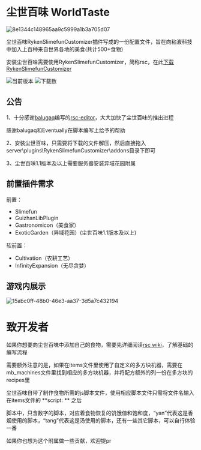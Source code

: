 # 尘世百味 WorldTaste

![8e1344c148965aa9c5999a1b3a705d07](https://github.com/user-attachments/assets/0ada326a-eb54-40b1-855c-0f4160e76cce)

尘世百味RykenSlimefunCustomizer插件写成的一份配置文件，旨在向粘液科技中加入上百种来自世界各地的美食(共计500+食物)

安装尘世百味需要使用RykenSlimefunCustomizer，简称rsc，在此[下载RykenSlimefunCustomizer](https://builds.guizhanss.com/SlimefunReloadingProject/RykenSlimeCustomizer/main)


![当前版本](https://img.shields.io/github/v/release/haiman233/WorldTaste?include_prereleases)
![下载数](https://img.shields.io/github/downloads/haiman233/WorldTaste/total)

## 公告

1、十分感谢[balugaq](https://github.com/balugaq)编写的[rsc-editor](https://github.com/balugaq/RSCEditor)，大大加快了尘世百味的推出进程

感谢balugaq和Eventually在脚本编写上给予的帮助

2、安装尘世百味，只需要将下载的文件解压，然后直接拖入server\plugins\RykenSlimefunCustomizer\addons目录下即可

3、尘世百味1.1版本及以上需要服务器安装异域花园附属

## 前置插件需求
前置：
- Slimefun
- GuizhanLibPlugin
- Gastronomicon（美食家）
- ExoticGarden（异域花园）(尘世百味1.1版本及以上)

软前置：
- Cultivation（农耕工艺）
- InfinityExpansion（无尽贪婪）

## 游戏内展示

![15abc0ff-48b0-46e3-aa37-3d5a7c432194](https://github.com/user-attachments/assets/2cb7faab-2aee-4f3b-b469-4c156441aefe)

# 致开发者

如果你想要向尘世百味中添加自己的食物，需要先详细阅读[rsc wiki](https://rsc.hiworldmc.com/)，了解基础的编写流程

需要额外注意的是，如果在items文件里使用了自定义的多方块机器，需要在mb_machines文件里找到相应的多方块机器，并将配方额外的列一份在多方块的recipes里

尘世百味自带了制作食物所需的js脚本文件，使用相应脚本文件只需将文件名输入在items文件的 **script: ** 之后

脚本中，只含数字的脚本，对应着食物恢复的饥饿值和饱和度，“yan”代表这是香烟使用的脚本，“tang”代表这是汤使用的脚本，还有一些其它脚本，可以自行体验一番

如果你也想为这个附属做一些贡献，欢迎提pr



